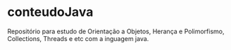 # conteudoJava
 Repositório para estudo de Orientação a Objetos, Herança e Polimorfismo, Collections, Threads e etc com a inguagem java.
